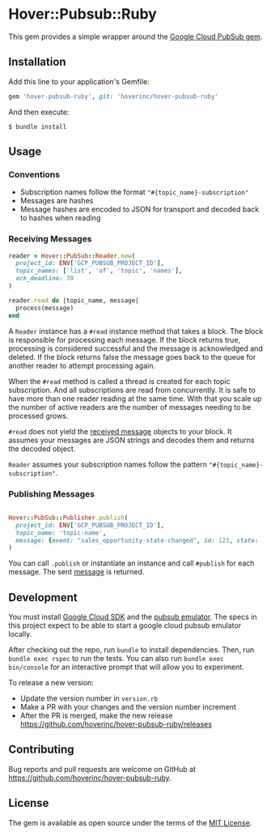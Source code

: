 # Hover::Pubsub::Ruby

This gem provides a simple wrapper around the [Google Cloud PubSub gem](https://github.com/googleapis/google-cloud-ruby/tree/master/google-cloud-pubsub).

## Installation

Add this line to your application's Gemfile:

```ruby
gem 'hover-pubsub-ruby', git: 'hoverinc/hover-pubsub-ruby'
```

And then execute:

    $ bundle install

## Usage

### Conventions

- Subscription names follow the format `"#{topic_name}-subscription"`
- Messages are hashes
- Message hashes are encoded to JSON for transport and decoded back to hashes when reading

### Receiving Messages

```ruby
reader = Hover::PubSub::Reader.new(
  project_id: ENV['GCP_PUBSUB_PROJECT_ID'],
  topic_names: ['list', 'of', 'topic', 'names'],
  ack_deadline: 30
)

reader.read do |topic_name, message|
  process(message)
end
```

A `Reader` instance has a `#read` instance method that takes a block. The block is responsible for processing each message. If the block returns true, processing is considered successful and the message is acknowledged and deleted. If the block returns false the message goes back to the queue for another reader to attempt processing again. 

When the `#read` method is called a thread is created for each topic subscription. And all subscriptions are read from concurrently. It is safe to have more than one reader reading at the same time. With that you scale up the number of active readers are the number of messages needing to be processed grows.

`#read` does not yield the [received message](https://googleapis.dev/ruby/google-cloud-pubsub/latest/Google/Cloud/PubSub/ReceivedMessage.html) objects to your block. It assumes your messages are JSON strings and decodes them and returns the decoded object. 

`Reader` assumes your subscription names follow the pattern `"#{topic_name}-subscription"`.


### Publishing Messages

```ruby

Hover::PubSub::Publisher.publish(
  project_id: ENV['GCP_PUBSUB_PROJECT_ID'],
  topic_name: 'topic-name',
  message: {event: "sales_opportunity-state-changed", id: 123, state: 'sold'}
)
```

You can call `.publish` or instantiate an instance and call `#publish` for each message. The sent [message](https://googleapis.dev/ruby/google-cloud-pubsub/latest/Google/Cloud/PubSub/Message.html) is returned. 


## Development

You must install [Google Cloud SDK](https://cloud.google.com/sdk/) and the [pubsub emulator](https://cloud.google.com/pubsub/docs/emulator). The specs in this project expect to be able to start a google cloud pubsub emulator locally.

After checking out the repo, run `bundle` to install dependencies. Then, run `bundle exec rspec` to run the tests. You can also run `bundle exec bin/console` for an interactive prompt that will allow you to experiment.

To release a new version:

- Update the version number in `version.rb`
- Make a PR with your changes and the version number increment
- After the PR is merged, make the new release https://github.com/hoverinc/hover-pubsub-ruby/releases

## Contributing

Bug reports and pull requests are welcome on GitHub at https://github.com/hoverinc/hover-pubsub-ruby.


## License

The gem is available as open source under the terms of the [MIT License](https://opensource.org/licenses/MIT).
